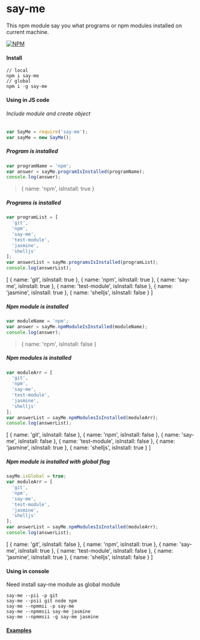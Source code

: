 say-me
======
This npm module say you what programs or npm modules installed on current machine.

[![NPM](https://nodei.co/npm/say-me.png?downloads=true&downloadRank=true&stars=true)](https://nodei.co/npm/testimonial/)

#### Install
```
// local
npm i say-me
// global
npm i -g say-me
```

#### Using in JS code
###### Include module and create object
```javascript
var SayMe = require('say-me');
var sayMe = new SayMe();
```

##### Program is installed
```javascript
var programName = 'npm';
var answer = sayMe.programIsInstalled(programName);
console.log(answer);
```

> { name: 'npm', isInstall: true }

##### Programs is installed
```javascript
var programList = [
  'git',
  'npm',
  'say-me',
  'test-module',
  'jasmine',
  'shelljs'
];
var answerList = sayMe.programsIsInstalled(programList);
console.log(answerList);
```

>
[ { name: 'git', isInstall: true },
  { name: 'npm', isInstall: true },
  { name: 'say-me', isInstall: true },
  { name: 'test-module', isInstall: false },
  { name: 'jasmine', isInstall: true },
  { name: 'shelljs', isInstall: false } ]

##### Npm module is installed
```javascript
var moduleName = 'npm';
var answer = sayMe.npmModuleIsInstalled(moduleName);
console.log(answer);
```

> { name: 'npm', isInstall: false }

##### Npm modules is installed
```javascript
var moduleArr = [
  'git',
  'npm',
  'say-me',
  'test-module',
  'jasmine',
  'shelljs'
];
var answerList = sayMe.npmModulesIsInstalled(moduleArr);
console.log(answerList);
```

>
[ { name: 'git', isInstall: false },
  { name: 'npm', isInstall: false },
  { name: 'say-me', isInstall: false },
  { name: 'test-module', isInstall: false },
  { name: 'jasmine', isInstall: true },
  { name: 'shelljs', isInstall: true } ]

##### Npm module is installed with global flag
```javascript
sayMe.isGlobal = true;
var moduleArr = [
  'git',
  'npm',
  'say-me',
  'test-module',
  'jasmine',
  'shelljs'
];
var answerList = sayMe.npmModulesIsInstalled(moduleArr);
console.log(answerList);
```

>
[ { name: 'git', isInstall: false },
  { name: 'npm', isInstall: true },
  { name: 'say-me', isInstall: true },
  { name: 'test-module', isInstall: false },
  { name: 'jasmine', isInstall: true },
  { name: 'shelljs', isInstall: false } ]

#### Using in console
Need install say-me module as global module
```
say-me --pii -p git
say-me --psii git node npm
say-me --npmmii -p say-me
say-me --npmmsii say-me jasmine
say-me --npmmsii -g say-me jasmine
```


#### [Examples](https://github.com/AlekseyLeshko/say-me/tree/master/example)
